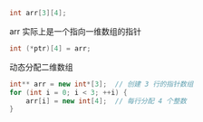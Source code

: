 ```C++
int arr[3][4];
```
arr 实际上是一个指向一维数组的指针
```C++
int (*ptr)[4] = arr;
```

动态分配二维数组
```C++
int** arr = new int*[3];  // 创建 3 行的指针数组
for (int i = 0; i < 3; ++i) {
    arr[i] = new int[4];  // 每行分配 4 个整数
}
```